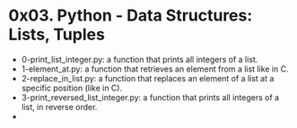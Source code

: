 # 0x03. Python - Data Structures: Lists, Tuples

* 0-print_list_integer.py: a function that prints all integers of a list.
* 1-element_at.py: a function that retrieves an element from a list like in C.
* 2-replace_in_list.py: a function that replaces an element of a list at a specific position (like in C).
* 3-print_reversed_list_integer.py: a function that prints all integers of a list, in reverse order.
*
